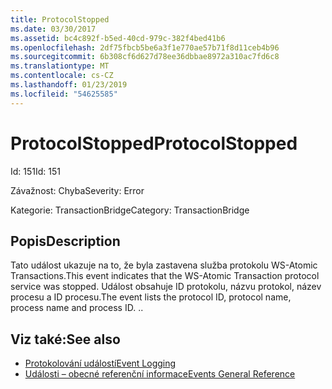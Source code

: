 ```yaml
---
title: ProtocolStopped
ms.date: 03/30/2017
ms.assetid: bc4c892f-b5ed-40cd-979c-382f4bed41b6
ms.openlocfilehash: 2df75fbcb5be6a3f1e770ae57b71f8d11ceb4b96
ms.sourcegitcommit: 6b308cf6d627d78ee36dbbae8972a310ac7fd6c8
ms.translationtype: MT
ms.contentlocale: cs-CZ
ms.lasthandoff: 01/23/2019
ms.locfileid: "54625585"
---
```

# <a name="protocolstopped"></a><span data-ttu-id="088dc-102">ProtocolStopped</span><span class="sxs-lookup"><span data-stu-id="088dc-102">ProtocolStopped</span></span>
<span data-ttu-id="088dc-103">Id: 151</span><span class="sxs-lookup"><span data-stu-id="088dc-103">Id: 151</span></span>  
  
 <span data-ttu-id="088dc-104">Závažnost: Chyba</span><span class="sxs-lookup"><span data-stu-id="088dc-104">Severity: Error</span></span>  
  
 <span data-ttu-id="088dc-105">Kategorie: TransactionBridge</span><span class="sxs-lookup"><span data-stu-id="088dc-105">Category: TransactionBridge</span></span>  
  
## <a name="description"></a><span data-ttu-id="088dc-106">Popis</span><span class="sxs-lookup"><span data-stu-id="088dc-106">Description</span></span>  
 <span data-ttu-id="088dc-107">Tato událost ukazuje na to, že byla zastavena služba protokolu WS-Atomic Transactions.</span><span class="sxs-lookup"><span data-stu-id="088dc-107">This event indicates that the WS-Atomic Transaction protocol service was stopped.</span></span> <span data-ttu-id="088dc-108">Událost obsahuje ID protokolu, názvu protokol, název procesu a ID procesu.</span><span class="sxs-lookup"><span data-stu-id="088dc-108">The event lists the protocol ID, protocol name, process name and process ID.</span></span> <span data-ttu-id="088dc-109">.</span><span class="sxs-lookup"><span data-stu-id="088dc-109">.</span></span>  
  
## <a name="see-also"></a><span data-ttu-id="088dc-110">Viz také:</span><span class="sxs-lookup"><span data-stu-id="088dc-110">See also</span></span>
- [<span data-ttu-id="088dc-111">Protokolování událostí</span><span class="sxs-lookup"><span data-stu-id="088dc-111">Event Logging</span></span>](../../../../../docs/framework/wcf/diagnostics/event-logging/index.md)
- [<span data-ttu-id="088dc-112">Události – obecné referenční informace</span><span class="sxs-lookup"><span data-stu-id="088dc-112">Events General Reference</span></span>](../../../../../docs/framework/wcf/diagnostics/event-logging/events-general-reference.md)
